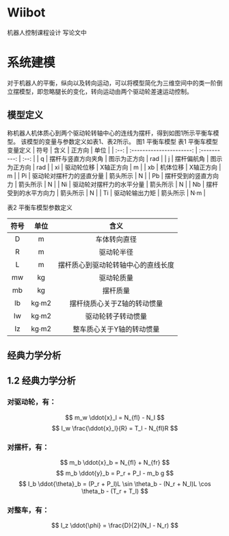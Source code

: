 # Wiibot
机器人控制课程设计
写论文中

# 系统建模
对于机器人的平衡，纵向以及转向运动，可以将模型简化为三维空间中的类一阶倒立摆模型，即忽略腿长的变化，转向运动由两个驱动轮差速运动控制。
## 模型定义
称机器人机体质心到两个驱动轮转轴中心的连线为摆杆，得到如图1所示平衡车模型。
该模型的变量与参数定义如表1、表2所示。
图1 平衡车模型
表1 平衡车模型变量定义
| 符号 |           含义           |    正方向    | 单位 |
| :--: | :----------------------: | :----------: | :--: |
|  q   |    摆杆与竖直方向夹角    | 图示为正方向 | rad  |
|  j   |        摆杆偏航角        | 图示为正方向 | rad  |
|  xi  |        驱动轮位移        |  X轴正方向   |  m   |
|  xb  |         机体位移         |  X轴正方向   |  m   |
|  Pi  | 驱动轮对摆杆力的竖直分量 |   箭头所示   |  N   |
|  Pb  |   摆杆受到的竖直方向力   |   箭头所示   |  N   |
|  Ni  | 驱动轮对摆杆力的水平分量 |   箭头所示   |  N   |
|  Nb  |   摆杆受到的水平方向力   |   箭头所示   |  N   |
|  Ti  |      驱动轮输出力矩      |   箭头所示   | N·m  |

表2 平衡车模型参数定义

| 符号 | 单位  |                含义                |
| :--: | :---: | :--------------------------------: |
|  D   |   m   |            车体转向直径            |
|  R   |   m   |             驱动轮半径             |
|  L   |   m   | 摆杆质心到驱动轮转轴中心的直线长度 |
|  mw  |  kg   |             驱动轮质量             |
|  mb  |  kg   |              摆杆质量              |
|  Ib  | kg∙m2 |    摆杆绕质心关于Z轴的转动惯量     |
|  Iw  | kg∙m2 |         驱动轮转子转动惯量         |
|  Iz  | kg∙m2 |     整车质心关于Y轴的转动惯量      |

## 经典力学分析
## 1.2 经典力学分析

### 对驱动轮，有：
$$
m_w \ddot{x}_l = N_{fl} - N_l
$$
$$
I_w \frac{\ddot{x}_l}{R} = T_l - N_{fl}R
$$

### 对摆杆，有：
$$
m_b \ddot{x}_b = N_{fl} + N_{fr}
$$
$$
m_b \ddot{y}_b = P_r + P_l - m_b g
$$
$$
I_b \ddot{\theta}_b = (P_r + P_l)L \sin \theta_b - (N_r + N_l)L \cos \theta_b - (T_r + T_l)
$$

### 对整车，有：
$$
I_z \ddot{\phi} = \frac{D}{2}(N_l - N_r)
$$











